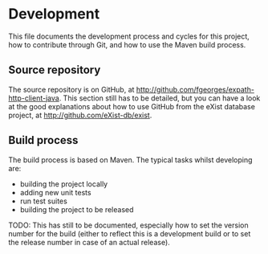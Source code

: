 # Development

This file documents the development process and cycles for this
project, how to contribute through Git, and how to use the Maven build
process.


## Source repository

The source repository is on GitHub, at
http://github.com/fgeorges/expath-http-client-java.  This section
still has to be detailed, but you can have a look at the good
explanations about how to use GitHub from the eXist database project,
at http://github.com/eXist-db/exist.


## Build process

The build process is based on Maven.  The typical tasks whilst
developing are:

- building the project locally
- adding new unit tests
- run test suites
- building the project to be released

TODO: This has still to be documented, especially how to set the
version number for the build (either to reflect this is a development
build or to set the release number in case of an actual release).
